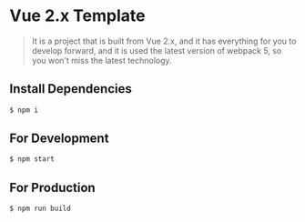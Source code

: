 # Vue 2.x Template

> It is a project that is built from Vue 2.x, and it has everything for you to develop forward, and it is used the latest version of webpack 5, so you won't miss the latest technology.

## Install Dependencies

```bash
$ npm i
```

## For Development

```bash
$ npm start
```

## For Production

```bash
$ npm run build
```
